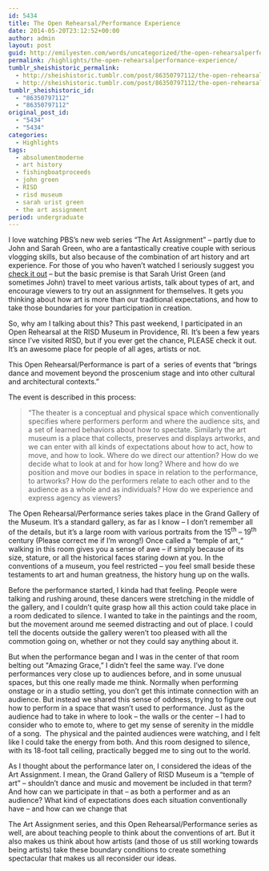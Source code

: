 ```yaml
---
id: 5434
title: The Open Rehearsal/Performance Experience
date: 2014-05-20T23:12:52+00:00
author: admin
layout: post
guid: http://emilyesten.com/words/uncategorized/the-open-rehearsalperformance-experience/
permalink: /highlights/the-open-rehearsalperformance-experience/
tumblr_sheishistoric_permalink:
  - http://sheishistoric.tumblr.com/post/86350797112/the-open-rehearsalperformance-experience
  - http://sheishistoric.tumblr.com/post/86350797112/the-open-rehearsalperformance-experience
tumblr_sheishistoric_id:
  - "86350797112"
  - "86350797112"
original_post_id:
  - "5434"
  - "5434"
categories:
  - Highlights
tags:
  - absolumentmoderne
  - art history
  - fishingboatproceeds
  - john green
  - RISD
  - risd museum
  - sarah urist green
  - the art assignment
period: undergraduate
---
```

I love watching PBS&rsquo;s new web series &ldquo;The Art Assignment&rdquo; – partly due to John and Sarah Green, who are a fantastically creative couple with serious vlogging skills, but also because of the combination of art history and art experience. For those of you who haven&rsquo;t watched I seriously suggest you <a href="http://www.youtube.com/user/theartassignment" target="_blank">check it out</a> &#8211; but the basic premise is that Sarah Urist Green (and sometimes John) travel to meet various artists, talk about types of art, and encourage viewers to try out an assignment for themselves. It gets you thinking about how art is more than our traditional expectations, and how to take those boundaries for your participation in creation.

<span>So, why am I talking about this? This past weekend, I participated in an Open Rehearsal at the RISD Museum in Providence, RI. It&rsquo;s been a few years since I&#8217;ve </span>visited RISD, but if you ever get the chance, PLEASE check it out. It&rsquo;s an awesome place for people of all ages, artists or not.<span><br /></span>

<!-- more -->

This Open Rehearsal/Performance is part of a  series of events that “brings dance and movement beyond the proscenium stage and into other cultural and architectural contexts.”

The event is described in this process: 

> “The theater is a conceptual and physical space which conventionally specifies where performers perform and where the audience sits, and a set of learned behaviors about how to spectate. Similarly the art museum is a place that collects, preserves and displays artworks, and we can enter with all kinds of expectations about how to act, how to move, and how to look. Where do we direct our attention? How do we decide what to look at and for how long? Where and how do we position and move our bodies in space in relation to the performance, to artworks? How do the performers relate to each other and to the audience as a whole and as individuals? How do we experience and express agency as viewers?

The Open Rehearsal/Performance series takes place in the Grand Gallery of the Museum. It&rsquo;s a standard gallery, as far as I know – I don’t remember all of the details, but it’s a large room with various portraits from the 15<sup>th</sup> – 19<sup>th</sup> century (Please correct me if I’m wrong!) Once called a “temple of art,&ldquo; walking in this room gives you a sense of awe &#8211; if simply because of its size, stature, or all the historical faces staring down at you. In the conventions of a museum, you feel restricted – you feel small beside these testaments to art and human greatness, the history hung up on the walls. 

Before the performance started, I kinda had that feeling. People were talking and rushing around, these dancers were stretching in the middle of the gallery, and I couldn&rsquo;t quite grasp how all this action could take place in a room dedicated to silence. I wanted to take in the paintings and the room, but the movement around me seemed distracting and out of place. I could tell the docents outside the gallery weren&rsquo;t too pleased with all the commotion going on, whether or not they could say anything about it.

But when the performance began and I was in the center of that room belting out "Amazing Grace,&rdquo; I didn&rsquo;t feel the same way. I’ve done performances very close up to audiences before, and in some unusual spaces, but this one really made me think. Normally when performing onstage or in a studio setting, you don’t get this intimate connection with an audience. But instead we shared this sense of oddness, trying to figure out how to perform in a space that wasn&rsquo;t used to performance. Just as the audience had to take in where to look &#8211; the walls or the center &#8211; I had to consider who to emote to, where to get my sense of serenity in the middle of a song.  The physical and the painted audiences were watching, and I felt like I could take the energy from both. And this room designed to silence, with its 18-foot tall ceiling, practically begged me to sing out to the world. 

As I thought about the performance later on, I considered the ideas of the Art Assignment. I mean, the Grand Gallery of RISD Museum is a &ldquo;temple of art&rdquo; &#8211; shouldn&rsquo;t dance and music and movement be included in that term? And how can we participate in that &#8211; as both a performer and as an audience? What kind of expectations does each situation conventionally have &#8211; and how can we change that 

The Art Assignment series, and this Open Rehearsal/Performance series as well, are about teaching people to think about the conventions of art. But it also makes us think about how artists (and those of us still working towards being artists) take these boundary conditions to create something spectacular that makes us all reconsider our ideas. 
